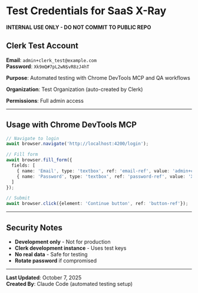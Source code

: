 # Test Credentials for SaaS X-Ray

**INTERNAL USE ONLY - DO NOT COMMIT TO PUBLIC REPO**

## Clerk Test Account

**Email**: `admin+clerk_test@example.com`  
**Password**: `Xk9mQ#7pL2wN$vR8zJ4hT`

**Purpose**: Automated testing with Chrome DevTools MCP and QA workflows

**Organization**: Test Organization (auto-created by Clerk)

**Permissions**: Full admin access

---

## Usage with Chrome DevTools MCP

```typescript
// Navigate to login
await browser.navigate('http://localhost:4200/login');

// Fill form
await browser.fill_form({
  fields: [
    { name: 'Email', type: 'textbox', ref: 'email-ref', value: 'admin+clerk_test@example.com' },
    { name: 'Password', type: 'textbox', ref: 'password-ref', value: 'Xk9mQ#7pL2wN$vR8zJ4hT' }
  ]
});

// Submit
await browser.click({element: 'Continue button', ref: 'button-ref'});
```

---

## Security Notes

- **Development only** - Not for production
- **Clerk development instance** - Uses test keys
- **No real data** - Safe for testing
- **Rotate password** if compromised

---

**Last Updated**: October 7, 2025  
**Created By**: Claude Code (automated testing setup)
